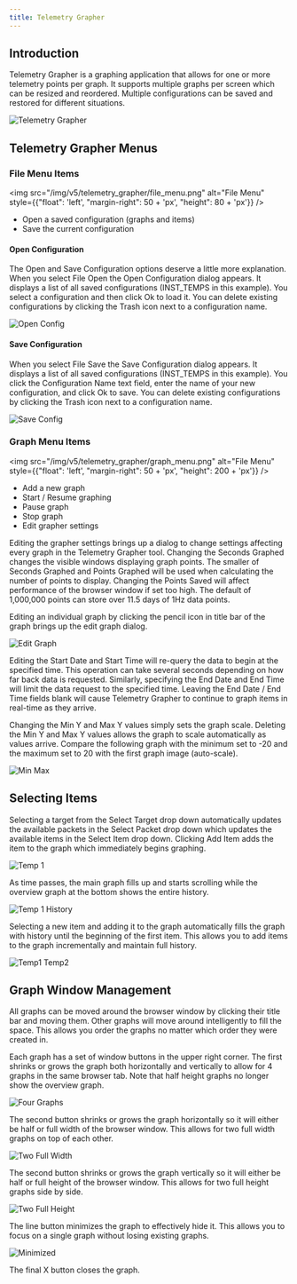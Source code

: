 ```yaml
---
title: Telemetry Grapher
---
```


## Introduction

Telemetry Grapher is a graphing application that allows for one or more telemetry points per graph. It supports multiple graphs per screen which can be resized and reordered. Multiple configurations can be saved and restored for different situations.

![Telemetry Grapher](/img/v5/telemetry_grapher/telemetry_grapher.png)

## Telemetry Grapher Menus

### File Menu Items

<!-- Image sized to match up with bullets -->

<img src="/img/v5/telemetry_grapher/file_menu.png"
alt="File Menu"
style={{"float": 'left', "margin-right": 50 + 'px', "height": 80 + 'px'}} />

- Open a saved configuration (graphs and items)
- Save the current configuration

#### Open Configuration

The Open and Save Configuration options deserve a little more explanation. When you select File Open the Open Configuration dialog appears. It displays a list of all saved configurations (INST_TEMPS in this example). You select a configuration and then click Ok to load it. You can delete existing configurations by clicking the Trash icon next to a configuration name.

![Open Config](/img/v5/telemetry_grapher/open_config.png)

#### Save Configuration

When you select File Save the Save Configuration dialog appears. It displays a list of all saved configurations (INST_TEMPS in this example). You click the Configuration Name text field, enter the name of your new configuration, and click Ok to save. You can delete existing configurations by clicking the Trash icon next to a configuration name.

![Save Config](/img/v5/telemetry_grapher/save_config.png)

### Graph Menu Items

<!-- Image sized to match up with bullets -->

<img src="/img/v5/telemetry_grapher/graph_menu.png"
alt="File Menu"
style={{"float": 'left', "margin-right": 50 + 'px', "height": 200 + 'px'}} />

- Add a new graph
- Start / Resume graphing
- Pause graph
- Stop graph
- Edit grapher settings

Editing the grapher settings brings up a dialog to change settings affecting every graph in the Telemetry Grapher tool. Changing the Seconds Graphed changes the visible windows displaying graph points. The smaller of Seconds Graphed and Points Graphed will be used when calculating the number of points to display. Changing the Points Saved will affect performance of the browser window if set too high. The default of 1,000,000 points can store over 11.5 days of 1Hz data points.

Editing an individual graph by clicking the pencil icon in title bar of the graph brings up the edit graph dialog.

![Edit Graph](/img/v5/telemetry_grapher/edit_graph.png)

Editing the Start Date and Start Time will re-query the data to begin at the specified time. This operation can take several seconds depending on how far back data is requested. Similarly, specifying the End Date and End Time will limit the data request to the specified time. Leaving the End Date / End Time fields blank will cause Telemetry Grapher to continue to graph items in real-time as they arrive.

Changing the Min Y and Max Y values simply sets the graph scale. Deleting the Min Y and Max Y values allows the graph to scale automatically as values arrive. Compare the following graph with the minimum set to -20 and the maximum set to 20 with the first graph image (auto-scale).

![Min Max](/img/v5/telemetry_grapher/graph_min_max.png)

## Selecting Items

Selecting a target from the Select Target drop down automatically updates the available packets in the Select Packet drop down which updates the available items in the Select Item drop down. Clicking Add Item adds the item to the graph which immediately begins graphing.

![Temp 1](/img/v5/telemetry_grapher/graph_temp1.png)

As time passes, the main graph fills up and starts scrolling while the overview graph at the bottom shows the entire history.

![Temp 1 History](/img/v5/telemetry_grapher/graph_temp1_time.png)

Selecting a new item and adding it to the graph automatically fills the graph with history until the beginning of the first item. This allows you to add items to the graph incrementally and maintain full history.

![Temp1 Temp2](/img/v5/telemetry_grapher/graph_temp1_temp2.png)

## Graph Window Management

All graphs can be moved around the browser window by clicking their title bar and moving them. Other graphs will move around intelligently to fill the space. This allows you order the graphs no matter which order they were created in.

Each graph has a set of window buttons in the upper right corner. The first shrinks or grows the graph both horizontally and vertically to allow for 4 graphs in the same browser tab. Note that half height graphs no longer show the overview graph.

![Four Graphs](/img/v5/telemetry_grapher/four_graphs.png)

The second button shrinks or grows the graph horizontally so it will either be half or full width of the browser window. This allows for two full width graphs on top of each other.

![Two Full Width](/img/v5/telemetry_grapher/two_full_width.png)

The second button shrinks or grows the graph vertically so it will either be half or full height of the browser window. This allows for two full height graphs side by side.

![Two Full Height](/img/v5/telemetry_grapher/two_full_height.png)

The line button minimizes the graph to effectively hide it. This allows you to focus on a single graph without losing existing graphs.

![Minimized](/img/v5/telemetry_grapher/minimized.png)

The final X button closes the graph.
